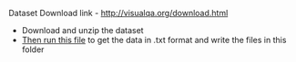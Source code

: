 Dataset Download link - http://visualqa.org/download.html

- Download and unzip the dataset
- [Then run this file](https://github.com/avisingh599/visual-qa/blob/master/scripts/dumpText.py) to get the data in .txt format and write the files in this folder
